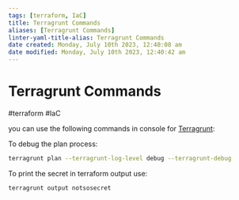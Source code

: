 ```yaml
---
tags: [terraform, IaC]
title: Terragrunt Commands
aliases: [Terragrunt Commands]
linter-yaml-title-alias: Terragrunt Commands
date created: Monday, July 10th 2023, 12:40:08 am
date modified: Monday, July 10th 2023, 12:40:42 am
---
```

# Terragrunt Commands
#terraform #IaC 

you can use the following commands in console for [Terragrunt](DevOps/IAC/Terraform/Terragrunt.md):

To debug the plan process:

```bash
terragrunt plan --terragrunt-log-level debug --terragrunt-debug
```


To print the secret in terraform output use:
```bash
terragrunt output notsosecret
```